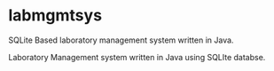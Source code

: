 # labmgmtsys
SQLite Based laboratory management system written in Java.

Laboratory Management system written in Java using SQLIte databse. 

